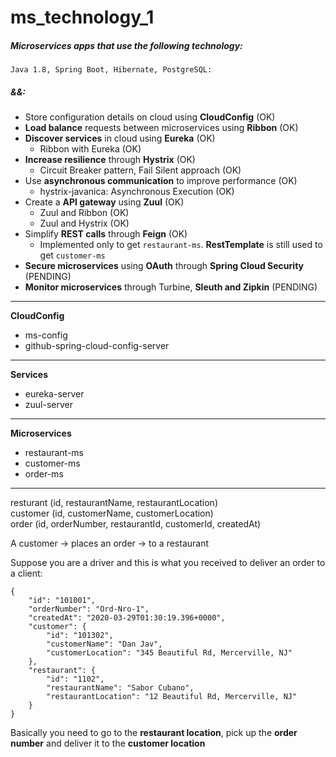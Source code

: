 # ms_technology_1
##### Microservices apps that use the following technology:  
`Java 1.8, Spring Boot, Hibernate, PostgreSQL:`  
##### &&:  
- Store configuration details on cloud using **CloudConfig**  (OK)
- **Load balance** requests between microservices using **Ribbon**  (OK)
- **Discover services** in cloud using **Eureka** (OK)
  - Ribbon with Eureka  (OK)
- **Increase resilience** through **Hystrix** (OK)
  - Circuit Breaker pattern, Fail Silent approach (OK)
- Use **asynchronous communication** to improve performance (OK)
  - hystrix-javanica: Asynchronous Execution  (OK)
- Create a **API gateway** using **Zuul** (OK)
  - Zuul and Ribbon (OK)
  - Zuul and Hystrix  (OK)
- Simplify **REST calls** through **Feign** (OK)
  - Implemented only to get `restaurant-ms`. **RestTemplate** is still used to get `customer-ms`
- **Secure microservices** using **OAuth** through **Spring Cloud Security**        (PENDING)
- **Monitor microservices** through Turbine, **Sleuth and Zipkin**                  (PENDING)

****************
**CloudConfig**  
- ms-config
- github-spring-cloud-config-server
**************** 
**Services**   
- eureka-server  
- zuul-server
****************
**Microservices**    
- restaurant-ms
- customer-ms
- order-ms   
****************
resturant (id, restaurantName, restaurantLocation)  
customer (id, customerName, customerLocation)  
order (id, orderNumber, restaurantId, customerId, createdAt)  

A customer -> places an order -> to a restaurant  

Suppose you are a driver and this is what you received to deliver an order to a client:
```
{
    "id": "101001",
    "orderNumber": "Ord-Nro-1",
    "createdAt": "2020-03-29T01:30:19.396+0000",
    "customer": {
        "id": "101302",
        "customerName": "Dan Jav",
        "customerLocation": "345 Beautiful Rd, Mercerville, NJ"
    },
    "restaurant": {
        "id": "1102",
        "restaurantName": "Sabor Cubano",
        "restaurantLocation": "12 Beautiful Rd, Mercerville, NJ"
    }
}
``` 

Basically you need to go to the **restaurant location**, pick up the **order number** and deliver it to the **customer location**
